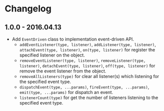 # Changelog

## 1.0.0 - 2016.04.13

- Add `EventDriven` class to implementation event-driven API.
  - `addEventListener(type, listener)`, `addListener(type, listener)`, `attachEvent(type, listener)`, `on(type, listener)` for register the specified listener on the object.
  - `removeEventListener(type, listener)`, `removeListener(type, listener)`, `detachEvent(type, listener)`, `off(type, listener)` for remove the event listener from the object.
  - `removeAllListeners(type)` for clear all listener(s) which listening for the specified event type.
  - `dispatchEvent(type, ...params)`, `fireEvent(type, ...params)`, `emit(type, ...params)` for dispatch an event.
  - `listenerCount(type)` for get the number of listeners listening to the specified event type.